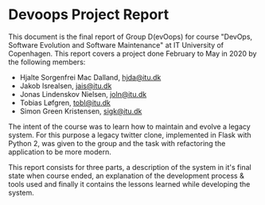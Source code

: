 # Devoops Project Report

This document is the final report of Group D(evOops) for course "DevOps, Software Evolution and Software Maintenance" at IT University of Copenhagen. This report covers a project done February to May in 2020 by the following members:
- Hjalte Sorgenfrei Mac Dalland, hjda@itu.dk
- Jakob Isrealsen, jais@itu.dk
- Jonas Lindenskov Nielsen, joln@itu.dk
- Tobias Løfgren, tobl@itu.dk
- Simon Green Kristensen, sigk@itu.dk

The intent of the course was to learn how to maintain and evolve a legacy system. 
For this purpose a legacy twitter clone, implemented in Flask with Python 2, was given to the group and the task with refactoring the application to be more modern. 

This report consists for three parts, a description of the system in it's final state when course ended, an explanation of the development process & tools used and finally it contains the lessons learned while developing the system.